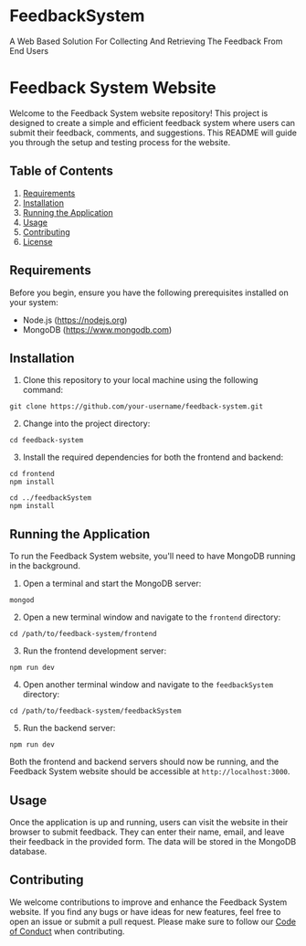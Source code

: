 # FeedbackSystem
A Web Based Solution For Collecting And Retrieving The Feedback From End Users

# Feedback System Website

Welcome to the Feedback System website repository! This project is designed to create a simple and efficient feedback system where users can submit their feedback, comments, and suggestions. This README will guide you through the setup and testing process for the website.

## Table of Contents
1. [Requirements](#requirements)
2. [Installation](#installation)
3. [Running the Application](#running-the-application)
4. [Usage](#usage)
5. [Contributing](#contributing)
6. [License](#license)

## Requirements

Before you begin, ensure you have the following prerequisites installed on your system:

- Node.js (https://nodejs.org)
- MongoDB (https://www.mongodb.com)

## Installation

1. Clone this repository to your local machine using the following command:

```
git clone https://github.com/your-username/feedback-system.git
```

2. Change into the project directory:

```
cd feedback-system
```

3. Install the required dependencies for both the frontend and backend:

```
cd frontend
npm install

cd ../feedbackSystem
npm install
```

## Running the Application

To run the Feedback System website, you'll need to have MongoDB running in the background.

1. Open a terminal and start the MongoDB server:

```
mongod
```

2. Open a new terminal window and navigate to the `frontend` directory:

```
cd /path/to/feedback-system/frontend
```

3. Run the frontend development server:

```
npm run dev
```

4. Open another terminal window and navigate to the `feedbackSystem` directory:

```
cd /path/to/feedback-system/feedbackSystem
```

5. Run the backend server:

```
npm run dev
```

Both the frontend and backend servers should now be running, and the Feedback System website should be accessible at `http://localhost:3000`.

## Usage

Once the application is up and running, users can visit the website in their browser to submit feedback. They can enter their name, email, and leave their feedback in the provided form. The data will be stored in the MongoDB database.

## Contributing

We welcome contributions to improve and enhance the Feedback System website. If you find any bugs or have ideas for new features, feel free to open an issue or submit a pull request. Please make sure to follow our [Code of Conduct](CODE_OF_CONDUCT.md) when contributing.

